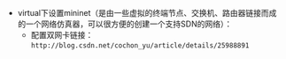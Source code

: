 - virtual下设置mininet（是由一些虚拟的终端节点、交换机、路由器链接而成的一个网络仿真器，可以很方便的创建一个支持SDN的网络）：
  - 配置双网卡链接：`http://blog.csdn.net/cochon_yu/article/details/25988891`
